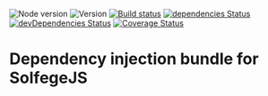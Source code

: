 ![Node version](https://img.shields.io/node/v/solfegejs-dependency-injection.svg)
![Version](https://img.shields.io/npm/v/solfegejs-dependency-injection.svg)
[![Build status](https://travis-ci.org/neolao/solfege-bundle-dependency-injection.svg)](https://travis-ci.org/neolao/solfege-bundle-dependency-injection)
[![dependencies Status](https://david-dm.org/neolao/solfege-bundle-dependency-injection/status.svg)](https://david-dm.org/neolao/solfege-bundle-dependency-injection)
[![devDependencies Status](https://david-dm.org/neolao/solfege-bundle-dependency-injection/dev-status.svg)](https://david-dm.org/neolao/solfege-bundle-dependency-injection?type=dev)
[![Coverage Status](https://coveralls.io/repos/github/neolao/solfege-bundle-dependency-injection/badge.svg?branch=1.0.x)](https://coveralls.io/github/neolao/solfege-bundle-dependency-injection)

Dependency injection bundle for SolfegeJS
=========================================



